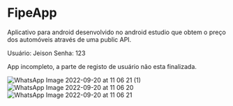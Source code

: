 # FipeApp
Aplicativo para android desenvolvido no android estudio que obtem o preço dos automóveis através de uma public API.

Usuário: Jeison
Senha: 123

App incompleto, a parte de registo de usuário não esta finalizada.

![WhatsApp Image 2022-09-20 at 11 06 21 (1)](https://user-images.githubusercontent.com/43612824/191280043-063117b6-1262-4c58-af44-fa5e823418a5.jpeg)
![WhatsApp Image 2022-09-20 at 11 06 20](https://user-images.githubusercontent.com/43612824/191280051-0611edb0-789c-4413-8235-57349dd0b40c.jpeg)
![WhatsApp Image 2022-09-20 at 11 06 21](https://user-images.githubusercontent.com/43612824/191280053-657a2f15-f8c9-4ee6-a102-9f06801524a8.jpeg)
